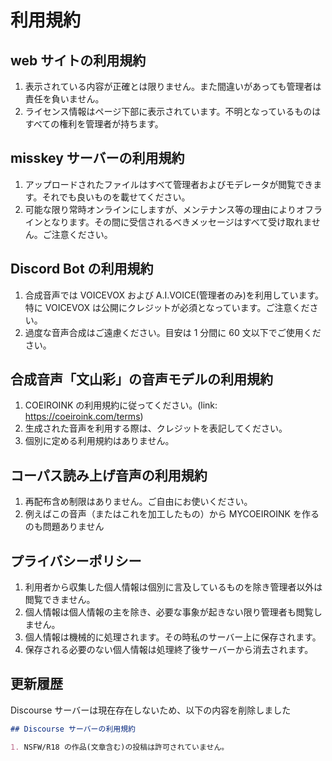 <!-- title 利用規約 -->
<!-- create 2024-04-26 14:00 -->
<!-- update 2025-08-04 12:00 -->

# 利用規約

## web サイトの利用規約

1. 表示されている内容が正確とは限りません。また間違いがあっても管理者は責任を負いません。
2. ライセンス情報はページ下部に表示されています。不明となっているものはすべての権利を管理者が持ちます。

## misskey サーバーの利用規約

1. アップロードされたファイルはすべて管理者およびモデレータが閲覧できます。それでも良いものを載せてください。
2. 可能な限り常時オンラインにしますが、メンテナンス等の理由によりオフラインとなります。その間に受信されるべきメッセージはすべて受け取れません。ご注意ください。

## Discord Bot の利用規約

1. 合成音声では VOICEVOX および A.I.VOICE(管理者のみ)を利用しています。特に VOICEVOX は公開にクレジットが必須となっています。ご注意ください。
2. 過度な音声合成はご遠慮ください。目安は 1 分間に 60 文以下でご使用ください。

## 合成音声「文山彩」の音声モデルの利用規約

1. COEIROINK の利用規約に従ってください。(link: <https://coeiroink.com/terms>)
2. 生成された音声を利用する際は、クレジットを表記してください。
3. 個別に定める利用規約はありません。

## コーパス読み上げ音声の利用規約

1. 再配布含め制限はありません。ご自由にお使いください。
2. 例えばこの音声（またはこれを加工したもの）から MYCOEIROINK を作るのも問題ありません

## プライバシーポリシー

1. 利用者から収集した個人情報は個別に言及しているものを除き管理者以外は閲覧できません。
2. 個人情報は個人情報の主を除き、必要な事象が起きない限り管理者も閲覧しません。
3. 個人情報は機械的に処理されます。その時私のサーバー上に保存されます。
4. 保存される必要のない個人情報は処理終了後サーバーから消去されます。

## 更新履歴

Discourse サーバーは現在存在しないため、以下の内容を削除しました

```md
## Discourse サーバーの利用規約

1. NSFW/R18 の作品(文章含む)の投稿は許可されていません。
```
